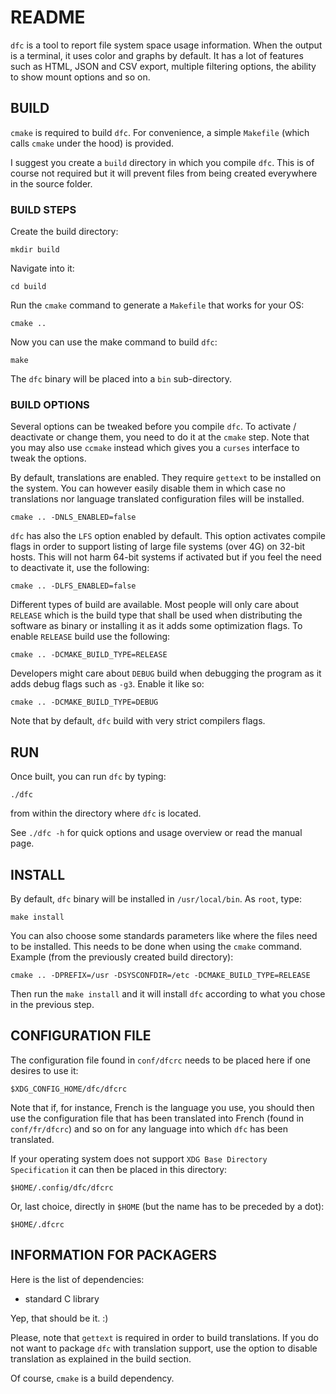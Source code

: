 # README

`dfc` is a tool to report file system space usage information. When the output
is a terminal, it uses color and graphs by default. It has a lot of features
such as HTML, JSON and CSV export, multiple filtering options, the ability to
show mount options and so on.

## BUILD

`cmake` is required to build `dfc`. For convenience, a simple `Makefile` (which
calls `cmake` under the hood) is provided.

I suggest you create a `build` directory in which you compile `dfc`. This is of
course not required but it will prevent files from being created everywhere in
the source folder.

### BUILD STEPS

Create the build directory:

	mkdir build

Navigate into it:

	cd build

Run the `cmake` command to generate a `Makefile` that works for your OS:

	cmake ..

Now you can use the make command to build `dfc`:

	make

The `dfc` binary will be placed into a `bin` sub-directory.

### BUILD OPTIONS

Several options can be tweaked before you compile `dfc`. To activate /
deactivate or change them, you need to do it at the `cmake` step. Note that you
may also use `ccmake` instead which gives you a `curses` interface to tweak the
options.

By default, translations are enabled. They require `gettext` to be installed on
the system. You can however easily disable them in which case no translations
nor language translated configuration files will be installed.

	cmake .. -DNLS_ENABLED=false

`dfc` has also the `LFS` option enabled by default. This option activates
compile flags in order to support listing of large file systems (over 4G) on
32-bit hosts. This will not harm 64-bit systems if activated but if you feel the
need to deactivate it, use the following:

    cmake .. -DLFS_ENABLED=false

Different types of build are available. Most people will only care about
`RELEASE` which is the build type that shall be used when distributing the
software as binary or installing it as it adds some optimization flags.
To enable `RELEASE` build use the following:

    cmake .. -DCMAKE_BUILD_TYPE=RELEASE

Developers might care about `DEBUG` build when debugging the program as it adds
debug flags such as `-g3`. Enable it like so:

    cmake .. -DCMAKE_BUILD_TYPE=DEBUG

Note that by default, `dfc` build with very strict compilers flags.

## RUN

Once built, you can run `dfc` by typing:

	./dfc

from within the directory where `dfc` is located.

See `./dfc -h` for quick options and usage overview or read the manual page.

## INSTALL

By default, `dfc` binary will be installed in `/usr/local/bin`. As `root`, type:

	make install

You can also choose some standards parameters like where the files need to be
installed. This needs to be done when using the `cmake` command.
Example (from the previously created build directory):

	cmake .. -DPREFIX=/usr -DSYSCONFDIR=/etc -DCMAKE_BUILD_TYPE=RELEASE

Then run the `make install` and it will install `dfc` according to what you
chose in the previous step.

## CONFIGURATION FILE

The configuration file found in `conf/dfcrc` needs to be placed here if one
desires to use it:

	$XDG_CONFIG_HOME/dfc/dfcrc

Note that if, for instance, French is the language you use, you should then use
the configuration file that has been translated into French
(found in `conf/fr/dfcrc`) and so on for any language into which `dfc` has been
translated.

If your operating system does not support `XDG Base Directory Specification` it
can then be placed in this directory:

	$HOME/.config/dfc/dfcrc

Or, last choice, directly in `$HOME` (but the name has to be preceded by a dot):

	$HOME/.dfcrc

## INFORMATION FOR PACKAGERS

Here is the list of dependencies:

  * standard C library

Yep, that should be it. :)

Please, note that `gettext` is required in order to build translations.
If you do not want to package `dfc` with translation support, use the option to
disable translation as explained in the build section.

Of course, `cmake` is a build dependency.

<!-- vim: set filetype=markdown textwidth=80 -->
